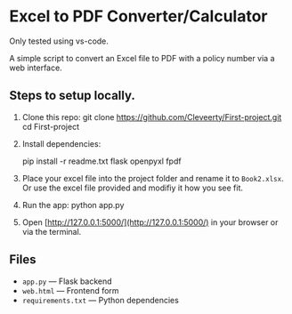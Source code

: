 # Excel to PDF Converter/Calculator

Only tested using vs-code.

A simple script to convert an Excel file to PDF with a policy number via a web interface.

## Steps to setup locally.

1. Clone this repo:
   git clone https://github.com/Cleveerty/First-project.git
   cd First-project

2. Install dependencies:

   pip install -r readme.txt
   flask
   openpyxl
   fpdf

3. Place your excel file into the project folder and rename it to `Book2.xlsx`. Or use the      excel file provided and modifiy it how you see fit.

4. Run the app:
   python app.py

5. Open [http://127.0.0.1:5000/](http://127.0.0.1:5000/) in your browser or via the terminal.

## Files
- `app.py` — Flask backend
- `web.html` — Frontend form
- `requirements.txt` — Python dependencies
